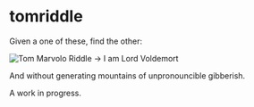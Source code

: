 # tomriddle

Given a one of these, find the other:

![Tom Marvolo Riddle -> I am Lord Voldemort](angram.jpg)

And without generating mountains of unpronouncible gibberish.

A work in progress.
